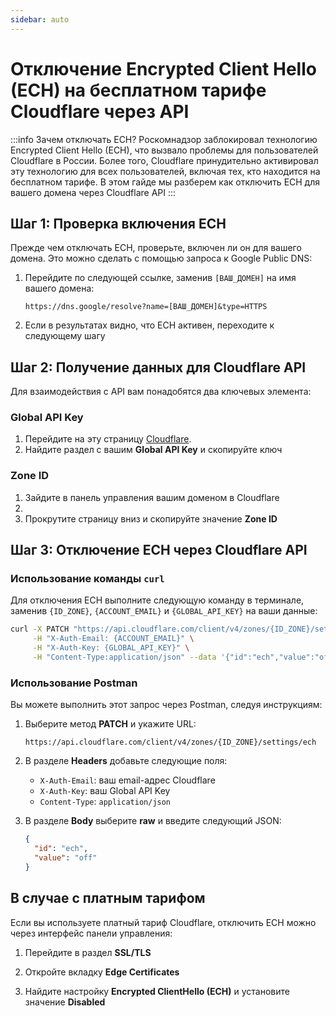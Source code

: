```yaml
---
sidebar: auto
---
```


# Отключение Encrypted Client Hello (ECH) на бесплатном тарифе Cloudflare через API

:::info Зачем отключать ECH?
Роскомнадзор заблокировал технологию Encrypted Client Hello (ECH), что вызвало проблемы для пользователей Cloudflare в России. Более того, Cloudflare принудительно активировал эту технологию для всех пользователей, включая тех, кто находится на бесплатном тарифе. В этом гайде мы разберем как отключить ECH для вашего домена через Cloudflare API
::: 

## Шаг 1: Проверка включения ECH

Прежде чем отключать ECH, проверьте, включен ли он для вашего домена. Это можно сделать с помощью запроса к Google Public DNS:

1. Перейдите по следующей ссылке, заменив `[ВАШ_ДОМЕН]` на имя вашего домена:
   ```
   https://dns.google/resolve?name=[ВАШ_ДОМЕН]&type=HTTPS
   ```
2. Если в результатах видно, что ECH активен, переходите к следующему шагу

## Шаг 2: Получение данных для Cloudflare API

Для взаимодействия с API вам понадобятся два ключевых элемента:

### Global API Key

1. Перейдите на эту страницу [Cloudflare](https://dash.cloudflare.com/profile/api-tokens).
2. Найдите раздел с вашим **Global API Key** и скопируйте ключ

### Zone ID

1. Зайдите в панель управления вашим доменом в Cloudflare
2. 
3. Прокрутите страницу вниз и скопируйте значение **Zone ID**

## Шаг 3: Отключение ECH через Cloudflare API

### Использование команды `curl`

Для отключения ECH выполните следующую команду в терминале, заменив `{ID_ZONE}`, `{ACCOUNT_EMAIL}` и `{GLOBAL_API_KEY}` на ваши данные:

```bash
curl -X PATCH "https://api.cloudflare.com/client/v4/zones/{ID_ZONE}/settings/ech" \
     -H "X-Auth-Email: {ACCOUNT_EMAIL}" \
     -H "X-Auth-Key: {GLOBAL_API_KEY}" \
     -H "Content-Type:application/json" --data '{"id":"ech","value":"off"}'
```

### Использование Postman

Вы можете выполнить этот запрос через Postman, следуя инструкциям:

1. Выберите метод **PATCH** и укажите URL:
   ```
   https://api.cloudflare.com/client/v4/zones/{ID_ZONE}/settings/ech
   ```

2. В разделе **Headers** добавьте следующие поля:
   - `X-Auth-Email`: ваш email-адрес Cloudflare
   - `X-Auth-Key`: ваш Global API Key
   - `Content-Type`: `application/json`

3. В разделе **Body** выберите **raw** и введите следующий JSON:
   ```json
   {
     "id": "ech",
     "value": "off"
   }
   ```
## В случае с платным тарифом

Если вы используете платный тариф Cloudflare, отключить ECH можно через интерфейс панели управления:

1. Перейдите в раздел **SSL/TLS**

2. Откройте вкладку **Edge Certificates**

3. Найдите настройку **Encrypted ClientHello (ECH)** и установите значение **Disabled**